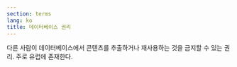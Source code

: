 ```yaml
---
section: terms
lang: ko
title: 데이터베이스 권리
---
```


다른 사람이 데이터베이스에서 콘텐츠를 추출하거나 재사용하는 것을 금지할 수 있는 권리. 주로 유럽에 존재한다.
